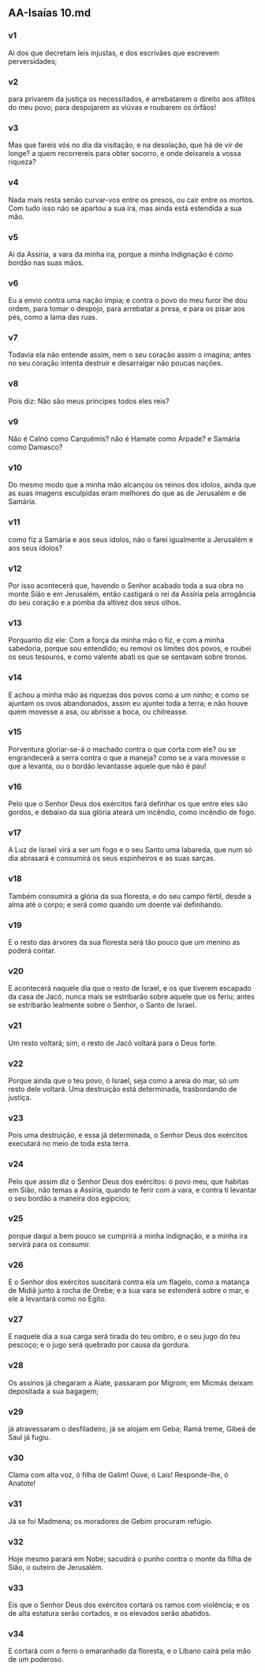 ## AA-Isaías 10.md
### v1
 Ai dos que decretam leis injustas, e dos escrivães que escrevem perversidades;
### v2
 para privarem da justiça os necessitados, e arrebatarem o direito aos aflitos do meu povo; para despojarem as viúvas e roubarem os órfãos!
### v3
 Mas que fareis vós no dia da visitação, e na desolação, que há de vir de longe? a quem recorrereis para obter socorro, e onde deixareis a vossa riqueza?
### v4
 Nada mais resta senão curvar-vos entre os presos, ou cair entre os mortos. Com tudo isso não se apartou a sua ira, mas ainda está estendida a sua mão.
### v5
 Ai da Assíria, a vara da minha ira, porque a minha indignação é como bordão nas suas mãos.
### v6
 Eu a envio contra uma nação ímpia; e contra o povo do meu furor lhe dou ordem, para tomar o despojo, para arrebatar a presa, e para os pisar aos pés, como a lama das ruas.
### v7
 Todavia ela não entende assim, nem o seu coração assim o imagina; antes no seu coração intenta destruir e desarraigar não poucas nações.
### v8
 Pois diz: Não são meus príncipes todos eles reis?
### v9
 Não é Calnó como Carquêmis? não é Hamate como Arpade? e Samária como Damasco?
### v10
 Do mesmo modo que a minha mão alcançou os reinos dos ídolos, ainda que as suas imagens esculpidas eram melhores do que as de Jerusalém e de Samária.
### v11
 como fiz a Samária e aos seus ídolos, não o farei igualmente a Jerusalém e aos seus ídolos?
### v12
 Por isso acontecerá que, havendo o Senhor acabado toda a sua obra no monte Sião e em Jerusalém, então castigará o rei da Assíria pela arrogância do seu coração e a pomba da altivez dos seus olhos.
### v13
 Porquanto diz ele: Com a força da minha mão o fiz, e com a minha sabedoria, porque sou entendido; eu removi os limites dos povos, e roubei os seus tesouros, e como valente abati os que se sentavam sobre tronos.
### v14
 E achou a minha mão as riquezas dos povos como a um ninho; e como se ajuntam os ovos abandonados, assim eu ajuntei toda a terra; e não houve quem movesse a asa, ou abrisse a boca, ou chilreasse.
### v15
 Porventura gloriar-se-á o machado contra o que corta com ele? ou se engrandecerá a serra contra o que a maneja? como se a vara movesse o que a levanta, ou o bordão levantasse aquele que não é pau!
### v16
 Pelo que o Senhor Deus dos exércitos fará definhar os que entre eles são gordos, e debaixo da sua glória ateará um incêndio, como incêndio de fogo.
### v17
 A Luz de Israel virá a ser um fogo e o seu Santo uma labareda, que num só dia abrasará e consumirá os seus espinheiros e as suas sarças.
### v18
 Também consumirá a glória da sua floresta, e do seu campo fértil, desde a alma até o corpo; e será como quando um doente vai definhando.
### v19
 E o resto das árvores da sua floresta será tão pouco que um menino as poderá contar.
### v20
 E acontecerá naquele dia que o resto de Israel, e os que tiverem escapado da casa de Jacó, nunca mais se estribarão sobre aquele que os feriu; antes se estribarão lealmente sobre o Senhor, o Santo de Israel.
### v21
 Um resto voltará; sim, o resto de Jacó voltará para o Deus forte.
### v22
 Porque ainda que o teu povo, ó Israel, seja como a areia do mar, só um resto dele voltará. Uma destruição está determinada, trasbordando de justiça.
### v23
 Pois uma destruição, e essa já determinada, o Senhor Deus dos exércitos executará no meio de toda esta terra.
### v24
 Pelo que assim diz o Senhor Deus dos exércitos: ó povo meu, que habitas em Sião, não temas a Assíria, quando te ferir com a vara, e contra ti levantar o seu bordão a maneira dos egípcios;
### v25
 porque daqui a bem pouco se cumprirá a minha indignação, e a minha ira servirá para os consumir.
### v26
 E o Senhor dos exércitos suscitará contra ela um flagelo, como a matança de Midiã junto à rocha de Orebe; e a sua vara se estenderá sobre o mar, e ele a levantará como no Egito.
### v27
 E naquele dia a sua carga será tirada do teu ombro, e o seu jugo do teu pescoço; e o jugo será quebrado por causa da gordura.
### v28
 Os assírios já chegaram a Aiate, passaram por Migrom; em Micmás deixam depositada a sua bagagem;
### v29
 já atravessaram o desfiladeiro, já se alojam em Geba; Ramá treme, Gibeá de Saul já fugiu.
### v30
 Clama com alta voz, ó filha de Galim! Ouve, ó Laís! Responde-lhe, ó Anatote!
### v31
 Já se foi Madmena; os moradores de Gebim procuram refúgio.
### v32
 Hoje mesmo parará em Nobe; sacudirá o punho contra o monte da filha de Sião, o outeiro de Jerusalém.
### v33
 Eis que o Senhor Deus dos exércitos cortará os ramos com violência; e os de alta estatura serão cortados, e os elevados serão abatidos.
### v34
 E cortará com o ferro o emaranhado da floresta, e o Líbano cairá pela mão de um poderoso.
